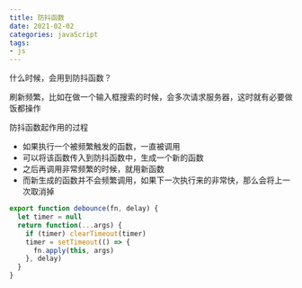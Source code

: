 ```yaml
---
title: 防抖函数
date: 2021-02-02
categories: javaScript
tags:
- js
---
```


什么时候，会用到防抖函数？

刷新频繁，比如在做一个输入框搜索的时候，会多次请求服务器，这时就有必要做饭都操作

防抖函数起作用的过程
- 如果执行一个被频繁触发的函数，一直被调用
- 可以将该函数传入到防抖函数中，生成一个新的函数
- 之后再调用非常频繁的时候，就用新函数
- 而新生成的函数并不会频繁调用，如果下一次执行来的非常快，那么会将上一次取消掉

```js
export function debounce(fn, delay) {
  let timer = null
  return function(...args) {
    if (timer) clearTimeout(timer)
    timer = setTimeout(() => {
      fn.apply(this, args)
    }, delay)
  }
}
```